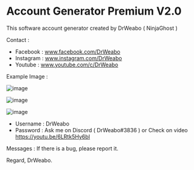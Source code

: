 # Account Generator Premium V2.0
This software account generator created by DrWeabo ( NinjaGhost ) 

Contact :

- Facebook : www.facebook.com/DrWeabo
- Instagram : www.instagram.com/DrWeabo
- Youtube : www.youtube.com/c/DrWeabo

Example Image : 

![image](https://i.imgur.com/ki1SaHf.png)

![image](https://cdn.discordapp.com/attachments/530205261126828033/657106380087361537/SPOILER_unknown.png)

![image](https://i.imgur.com/jDhKlcB.png)

- Username : DrWeabo
- Password : Ask me on Discord ( DrWeabo#3836 ) or Check on video https://youtu.be/6LRtk5Hy6bI

Messages :
If there is a bug, please report it.

Regard,
DrWeabo.
